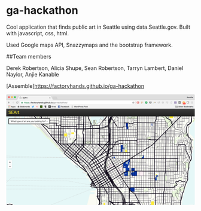 # ga-hackathon

Cool application that finds public art in Seattle using data.Seattle.gov. Built with javascript, css, html. 

Used Google maps API, Snazzymaps and the bootstrap framework.

##Team members 

Derek Robertson, Alicia Shupe, Sean Robertson, Tarryn Lambert, Daniel Naylor, Anjie Kanable

[Assemble]https://factoryhands.github.io/ga-hackathon

![](img/screenshot.png?raw=true)
